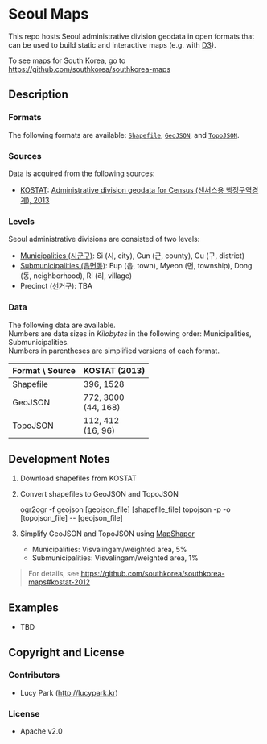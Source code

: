 Seoul Maps
==========

This repo hosts Seoul administrative division geodata in open formats that can be used to build static and interactive maps (e.g. with [D3](http://d3js.org)).

To see maps for South Korea, go to https://github.com/southkorea/southkorea-maps

## Description
### Formats
The following formats are available: 
[`Shapefile`](http://en.wikipedia.org/wiki/Shapefile),
[`GeoJSON`](http://geojson.org),
and [`TopoJSON`](http://github.com/mbostock/topojson).

### Sources 
Data is acquired from the following sources:

- [KOSTAT](http://kostat.go.kr): [Administrative division geodata for Census (센서스용 행정구역경계), 2013](http://sgis.kostat.go.kr/statbd/statbd_03.vw)

### Levels
Seoul administrative divisions are consisted of two levels:

- [Municipalities (시군구)](http://en.wikipedia.org/wiki/Administrative_divisions_of_South_Korea#Municipal_level_divisions): Si (시, city), Gun (군, county), Gu (구, district)
- [Submunicipalities (읍면동)](http://en.wikipedia.org/wiki/Administrative_divisions_of_South_Korea#Submunicipal_level_divisions): Eup (읍, town), Myeon (면, township), Dong (동, neighborhood), Ri (리, village)
- Precinct (선거구): TBA

### Data
The following data are available.<br>
Numbers are data sizes in *Kilobytes* in the following order: Municipalities, Submunicipalities.<br>
Numbers in parentheses are simplified versions of each format.

<table>
<thead>
    <tr>
        <th>Format \ Source</th>
        <th>KOSTAT (2013)</th>
    </tr>
</thead>
<tbody>
    <tr>
        <td>Shapefile</td>
        <td>396, 1528</td>
    </tr>
    <tr>
        <td>GeoJSON</td>
        <td>772, 3000<br>(44, 168)</td>
    </tr>
    <tr>
        <td>TopoJSON</td>
        <td>112, 412<br>(16, 96)</td>
    </tr>
</tbody>
</table>


## Development Notes

1. Download shapefiles from KOSTAT
1. Convert shapefiles to GeoJSON and TopoJSON

    ogr2ogr -f geojson [geojson_file] [shapefile_file]
    topojson -p -o [topojson_file] -- [geojson_file]

1. Simplify GeoJSON and TopoJSON using [MapShaper](http://mapshaper.org)
    - Municipalities: Visvalingam/weighted area, 5%
    - Submunicipalities: Visvalingam/weighted area, 1%

> For details, see https://github.com/southkorea/southkorea-maps#kostat-2012

## Examples

- TBD

## Copyright and License
### Contributors

- Lucy Park (http://lucypark.kr)

### License

- Apache v2.0
